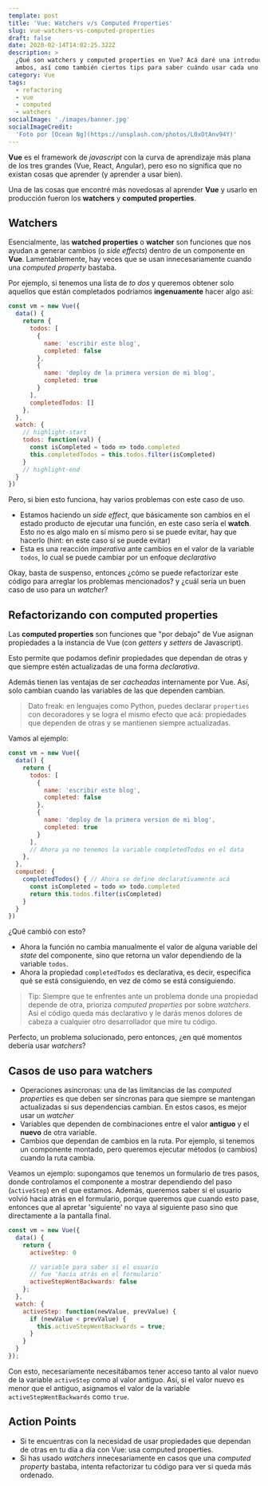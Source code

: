 ```yaml
---
template: post
title: 'Vue: Watchers v/s Computed Properties'
slug: vue-watchers-vs-computed-properties
draft: false
date: 2020-02-14T14:02:25.322Z
description: >
  ¿Qué son watchers y computed properties en Vue? Acá daré una introducción a
  ambos, así como también ciertos tips para saber cuándo usar cada uno.
category: Vue
tags:
  - refactoring
  - vue
  - computed
  - watchers
socialImage: './images/banner.jpg'
socialImageCredit:
  'Foto por [Ocean Ng](https://unsplash.com/photos/L0xOtAnv94Y)'
---
```


**Vue** es el framework de _javascript_ con la curva de aprendizaje más plana de
los tres grandes (Vue, React, Angular), pero eso no significa que no existan
cosas que aprender (y aprender a usar bien).

Una de las cosas que encontré más novedosas al aprender **Vue** y usarlo en
producción fueron los **watchers** y **computed properties**.

## Watchers

Esencialmente, las **watched properties** o **watcher** son funciones que nos
ayudan a generar cambios (o _side effects_) dentro de un componente en **Vue**.
Lamentablemente, hay veces que se usan innecesariamente cuando una _computed
property_ bastaba.

Por ejemplo, si tenemos una lista de _to dos_ y queremos obtener solo aquellos
que están completados podríamos **ingenuamente** hacer algo así:

```js
const vm = new Vue({
  data() {
    return {
      todos: [
        {
          name: 'escribir este blog',
          completed: false
        },
        {
          name: 'deploy de la primera version de mi blog',
          completed: true
        }
      ],
      completedTodos: []
    },
  },
  watch: {
    // highlight-start
    todos: function(val) {
      const isCompleted = todo => todo.completed
      this.completedTodos = this.todos.filter(isCompleted)
    }
    // highlight-end
  }
})
```

Pero, si bien esto funciona, hay varios problemas con este caso de uso.

- Estamos haciendo un _side effect_, que básicamente son cambios en el estado
  producto de ejecutar una función, en este caso sería el **watch**. Esto no es
  algo malo en sí mismo pero si se puede evitar, hay que hacerlo (hint: en este
  caso sí se puede evitar)
- Esta es una reacción _imperativa_ ante cambios en el valor de la variable
  `todos`, lo cual se puede cambiar por un enfoque _declarativo_

Okay, basta de suspenso, entonces ¿cómo se puede refactorizar este código para
arreglar los problemas mencionados? y ¿cuál sería un buen caso de uso para un
_watcher_?

## Refactorizando con computed properties

Las **computed properties** son funciones que "por debajo" de Vue asignan
propiedades a la instancia de Vue (con _getters_ y _setters_ de Javascript).

Esto permite que podamos definir propiedades que dependan de otras y que siempre
estén actualizadas de una forma _declarativa_.

Además tienen las ventajas de ser _cacheadas_ internamente por Vue. Así, solo
cambian cuando las variables de las que dependen cambian.

> Dato freak: en lenguajes como Python, puedes declarar `properties` con
> decoradores y se logra el mismo efecto que acá: propiedades que dependen de
> otras y se mantienen siempre actualizadas.

Vamos al ejemplo:

```js
const vm = new Vue({
  data() {
    return {
      todos: [
        {
          name: 'escribir este blog',
          completed: false
        },
        {
          name: 'deploy de la primera version de mi blog',
          completed: true
        }
      ],
      // Ahora ya no tenemos la variable completedTodos en el data
    },
  },
  computed: {
    completedTodos() { // Ahora se define declarativamente acá
      const isCompleted = todo => todo.completed
      return this.todos.filter(isCompleted)
    }
  }
})
```

¿Qué cambió con esto?

- Ahora la función no cambia manualmente el valor de alguna variable del _state_
  del componente, sino que retorna un valor dependiendo de la variable `todos`.
- Ahora la propiedad `completedTodos` es declarativa, es decir, especifica qué
  se está consiguiendo, en vez de cómo se está consiguiendo.

> Tip: Siempre que te enfrentes ante un problema donde una propiedad depende de
> otra, prioriza _computed properties_ por sobre _watchers_. Así el código queda
> más declarativo y le darás menos dolores de cabeza a cualquier otro
> desarrollador que mire tu código.

Perfecto, un problema solucionado, pero entonces, ¿en qué momentos debería usar
_watchers_?

## Casos de uso para watchers

- Operaciones asíncronas: una de las limitancias de las _computed properties_ es
  que deben ser síncronas para que siempre se mantengan actualizadas si sus
  dependencias cambian. En estos casos, es mejor usar un _watcher_
- Variables que dependen de combinaciones entre el valor **antiguo** y el
  **nuevo** de otra variable.
- Cambios que dependan de cambios en la ruta. Por ejemplo, si tenemos un
  componente montado, pero queremos ejecutar métodos (o cambios) cuando la ruta
  cambia.

Veamos un ejemplo: supongamos que tenemos un formulario de tres pasos, donde
controlamos el componente a mostrar dependiendo del paso (`activeStep`) en el
que estamos. Además, queremos saber si el usuario volvió hacia atrás en el
formulario, porque queremos que cuando esto pase, entonces que al apretar
'siguiente' no vaya al siguiente paso sino que directamente a la pantalla final.

```js
const vm = new Vue({
  data() {
    return {
      activeStep: 0

      // variable para saber si el usuario
      // fue 'hacia atrás en el formulario'
      activeStepWentBackwards: false
    };
  },
  watch: {
    activeStep: function(newValue, prevValue) {
      if (newValue < prevValue) {
        this.activeStepWentBackwards = true;
      }
    }
  }
});
```

Con esto, necesariamente necesitábamos tener acceso tanto al valor nuevo de la
variable `activeStep` como al valor antiguo. Así, si el valor nuevo es menor que
el antiguo, asignamos el valor de la variable `activeStepWentBackwards` como
`true`.

## Action Points

- Si te encuentras con la necesidad de usar propiedades que dependan de otras en
  tu día a día con Vue: usa computed properties.
- Si has usado _watchers_ innecesariamente en casos que una _computed property_
  bastaba, intenta refactorizar tu código para ver si queda más ordenado.
